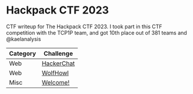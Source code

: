 # Hackpack CTF 2023
CTF writeup for The Hackpack CTF 2023. I took part in this CTF competition with the TCP1P team, and got 10th place out of 381 teams and @kaelanalysis

| Category | Challenge |
| --- | --- |
| Web | [HackerChat](/Hackpack%20CTF%202023/HackerChat/)
| Web | [WolfHowl](/Hackpack%20CTF%202023/WolfHowl/)
| Misc | [Welcome!](/Hackpack%20CTF%202023/Welcome!/)